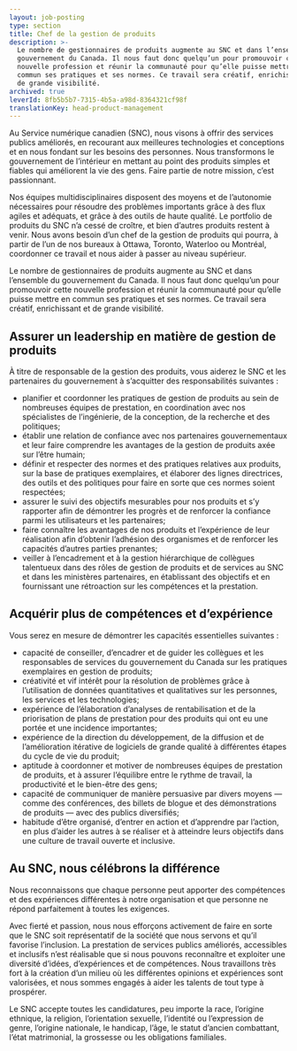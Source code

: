 ```yaml
---
layout: job-posting
type: section
title: Chef de la gestion de produits
description: >-
  Le nombre de gestionnaires de produits augmente au SNC et dans l’ensemble du
  gouvernement du Canada. Il nous faut donc quelqu’un pour promouvoir cette
  nouvelle profession et réunir la communauté pour qu’elle puisse mettre en
  commun ses pratiques et ses normes. Ce travail sera créatif, enrichissant et
  de grande visibilité.
archived: true
leverId: 8fb5b5b7-7315-4b5a-a98d-8364321cf98f
translationKey: head-product-management
---
```

Au Service numérique canadien (SNC), nous visons à offrir des services publics améliorés, en recourant aux meilleures technologies et conceptions et en nous fondant sur les besoins des personnes. Nous transformons le gouvernement de l’intérieur en mettant au point des produits simples et fiables qui améliorent la vie des gens. Faire partie de notre mission, c’est passionnant.

Nos équipes multidisciplinaires disposent des moyens et de l’autonomie nécessaires pour résoudre des problèmes importants grâce à des flux agiles et adéquats, et grâce à des outils de haute qualité. Le portfolio de produits du SNC n’a cessé de croître, et bien d’autres produits restent à venir. Nous avons besoin d’un chef de la gestion de produits qui pourra, à partir de l’un de nos bureaux à Ottawa, Toronto, Waterloo ou Montréal, coordonner ce travail et nous aider à passer au niveau supérieur. 

Le nombre de gestionnaires de produits augmente au SNC et dans l’ensemble du gouvernement du Canada. Il nous faut donc quelqu’un pour promouvoir cette nouvelle profession et réunir la communauté pour qu’elle puisse mettre en commun ses pratiques et ses normes. Ce travail sera créatif, enrichissant et de grande visibilité.

## Assurer un leadership en matière de gestion de produits

À titre de responsable de la gestion des produits, vous aiderez le SNC et les partenaires du gouvernement à s’acquitter des responsabilités suivantes :

* planifier et coordonner les pratiques de gestion de produits au sein de nombreuses équipes de prestation, en coordination avec nos spécialistes de l’ingénierie, de la conception, de la recherche et des politiques;
* établir une relation de confiance avec nos partenaires gouvernementaux et leur faire comprendre les avantages de la gestion de produits axée sur l’être humain;
* définir et respecter des normes et des pratiques relatives aux produits, sur la base de pratiques exemplaires, et élaborer des lignes directrices, des outils et des politiques pour faire en sorte que ces normes soient respectées;
* assurer le suivi des objectifs mesurables pour nos produits et s’y rapporter afin de démontrer les progrès et de renforcer la confiance parmi les utilisateurs et les partenaires;
* faire connaître les avantages de nos produits et l’expérience de leur réalisation afin d’obtenir l’adhésion des organismes et de renforcer les capacités d’autres parties prenantes;
* veiller à l’encadrement et à la gestion hiérarchique de collègues talentueux dans des rôles de gestion de produits et de services au SNC et dans les ministères partenaires, en établissant des objectifs et en fournissant une rétroaction sur les compétences et la prestation.

## Acquérir plus de compétences et d’expérience

Vous serez en mesure de démontrer les capacités essentielles suivantes :

* capacité de conseiller, d’encadrer et de guider les collègues et les responsables de services du gouvernement du Canada sur les pratiques exemplaires en gestion de produits;
* créativité et vif intérêt pour la résolution de problèmes grâce à l’utilisation de données quantitatives et qualitatives sur les personnes, les services et les technologies;
* expérience de l’élaboration d’analyses de rentabilisation et de la priorisation de plans de prestation pour des produits qui ont eu une portée et une incidence importantes;
* expérience de la direction du développement, de la diffusion et de l’amélioration itérative de logiciels de grande qualité à différentes étapes du cycle de vie du produit;
* aptitude à coordonner et motiver de nombreuses équipes de prestation de produits, et à assurer l’équilibre entre le rythme de travail, la productivité et le bien-être des gens;
* capacité de communiquer de manière persuasive par divers moyens — comme des conférences, des billets de blogue et des démonstrations de produits — avec des publics diversifiés;
* habitude d’être organisé, d’entrer en action et d’apprendre par l’action, en plus d’aider les autres à se réaliser et à atteindre leurs objectifs dans une culture de travail ouverte et inclusive.

## Au SNC, nous célébrons la différence

Nous reconnaissons que chaque personne peut apporter des compétences et des expériences différentes à notre organisation et que personne ne répond parfaitement à toutes les exigences. 

Avec fierté et passion, nous nous efforçons activement de faire en sorte que le SNC soit représentatif de la société que nous servons et qu’il favorise l’inclusion. La prestation de services publics améliorés, accessibles et inclusifs n’est réalisable que si nous pouvons reconnaître et exploiter une diversité d’idées, d’expériences et de compétences. Nous travaillons très fort à la création d’un milieu où les différentes opinions et expériences sont valorisées, et nous sommes engagés à aider les talents de tout type à prospérer.

Le SNC accepte toutes les candidatures, peu importe la race, l’origine ethnique, la religion, l’orientation sexuelle, l’identité ou l’expression de genre, l’origine nationale, le handicap, l’âge, le statut d’ancien combattant, l’état matrimonial, la grossesse ou les obligations familiales.
